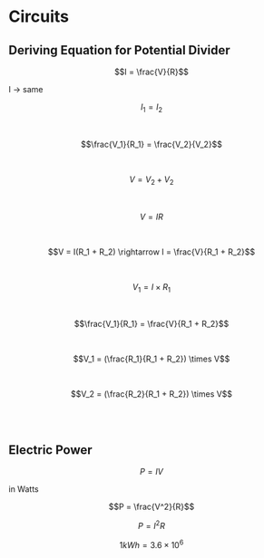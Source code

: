 <script type="text/javascript" async src="https://cdnjs.cloudflare.com/ajax/libs/mathjax/2.7.5/MathJax.js?config=TeX-MML-AM_CHTML"></script>
<script type="text/javascript" async src="https://cdnjs.cloudflare.com/ajax/libs/mathjax/2.7.5/MathJax.js?config=TeX-MML-AM_CHTML"></script>
# Circuits

## Deriving Equation for Potential Divider

$$I = \frac{V}{R}$$

I -> same

$$I_1 = I_2$$

<br/>


$$\frac{V_1}{R_1} = \frac{V_2}{V_2}$$

<br/>

$$V = V_2 + V_2$$

<br/>

$$V = IR$$

<br/>


$$V = I(R_1 + R_2) \rightarrow I = \frac{V}{R_1 + R_2}$$

<br/>


$$V_1 = I \times R_1$$

<br/>


$$\frac{V_1}{R_1} = \frac{V}{R_1 + R_2}$$

<br/>

$$V_1 = (\frac{R_1}{R_1 + R_2}) \times V$$

<br/>


$$V_2 = (\frac{R_2}{R_1 + R_2}) \times V$$



<br/>
<br/>

## Electric Power


$$P = IV$$

in Watts


$$P = \frac{V^2}{R}$$

$$P = I^2R$$


$$1kWh = 3.6 \times 10^6$$


